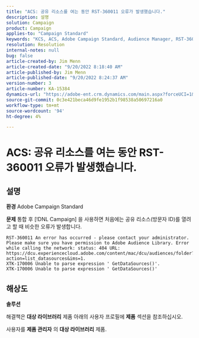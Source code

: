 ```yaml
---
title: "ACS: 공유 리소스를 여는 동안 RST-360011 오류가 발생했습니다."
description: 설명
solution: Campaign
product: Campaign
applies-to: "Campaign Standard"
keywords: "KCS, ACS, Adobe Campaign Standard, Audience Manager, RST-360011, 오류, 공유 리소스 열기"
resolution: Resolution
internal-notes: null
bug: false
article-created-by: Jim Menn
article-created-date: "9/20/2022 8:18:40 AM"
article-published-by: Jim Menn
article-published-date: "9/20/2022 8:24:37 AM"
version-number: 3
article-number: KA-15384
dynamics-url: "https://adobe-ent.crm.dynamics.com/main.aspx?forceUCI=1&pagetype=entityrecord&etn=knowledgearticle&id=b3a386d3-bc38-ed11-9db1-0022480866ad"
source-git-commit: 0c3e421beca46d9fe1952b1f98538a50697216a0
workflow-type: tm+mt
source-wordcount: '94'
ht-degree: 4%

---
```


# ACS: 공유 리소스를 여는 동안 RST-360011 오류가 발생했습니다.

## 설명


<b>환경</b>
Adobe Campaign Standard

<b>문제</b>
통합 후 [!DNL Campaign] 을 사용하면 처음에는 공유 리소스(방문자 ID)를 열려고 할 때 비슷한 오류가 발생합니다.


```
RST-360011 An error has occurred - please contact your administrator.
Please make sure you have permission to Adobe Audience Library. Error while calling the network: status: 404 URL: https://dcu.experiencecloud.adobe.com/content/mac/dcu/audiences/folder?action=list_datasources&ims=1.
XTK-170006 Unable to parse expression ' GetDataSources()'.
XTK-170006 Unable to parse expression ' GetDataSources()'
```





## 해상도


<b>솔루션</b>

해결책은 <b>대상 라이브러리</b> 제품 아래의 사용자 프로필에 <b>제품</b> 섹션을 참조하십시오.

사용자를 <b>제품 관리자</b> 의 <b>대상 라이브러리</b> 제품.

